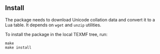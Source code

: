 ## Install 

The package needs to download Unicode collation data and convert it to a Lua table. It depends on `wget` and `unzip` utilities.

To install the package in the local TEXMF tree, run:

    make
    make install

